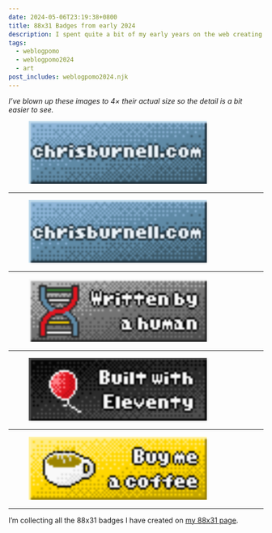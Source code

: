 ```yaml
---
date: 2024-05-06T23:19:38+0800
title: 88x31 Badges from early 2024
description: I spent quite a bit of my early years on the web creating pixel art, and it’s been fun to get back into it. Here are a couple of badges I made for the footer of my site this year.
tags:
  - weblogpomo
  - weblogpomo2024
  - art
post_includes: weblogpomo2024.njk
---
```


*I’ve blown up these images to 4&times; their actual size so the detail is a bit easier to see.*

<figure class=" [ requires-motion ] ">
	<img src="/images/animated/88x31.gif" alt="chrisburnell.com 88x31 animated badge" width="352" height="124" loading="lazy" decoding="async" class=" [ pixelated ] " style="border-radius: 0;">
</figure>

<hr class=" [ requires-motion ] " style="--rule-space: var(--size-medium);">

<figure>
	<img src="/images/88x31.png" alt="chrisburnell.com 88x31 badge" width="352" height="124" loading="lazy" decoding="async" class=" [ pixelated ] " style="border-radius: 0;">
</figure>

<hr style="--rule-space: var(--size-medium);">

<figure>
	<img src="/images/written-by-a-human.png" alt="Written by a human badge" width="352" height="124" loading="lazy" decoding="async" class=" [ pixelated ] " style="border-radius: 0;">
</figure>

<hr style="--rule-space: var(--size-medium);">

<figure>
	<img src="/images/built-with-eleventy.png" alt="Built with Eleventy badge" width="352" height="124" loading="lazy" decoding="async" class=" [ pixelated ] " style="border-radius: 0;">
</figure>

<hr style="--rule-space: var(--size-medium);">

<figure>
	<img src="/images/buy-me-a-coffee.png" alt="Buy me a coffee badge" width="352" height="124" loading="lazy" decoding="async" class=" [ pixelated ] " style="border-radius: 0;">
</figure>

<hr style="--rule-space: var(--size-medium);">

I’m collecting all the 88x31 badges I have created on [my 88x31 page](/88x31/).
